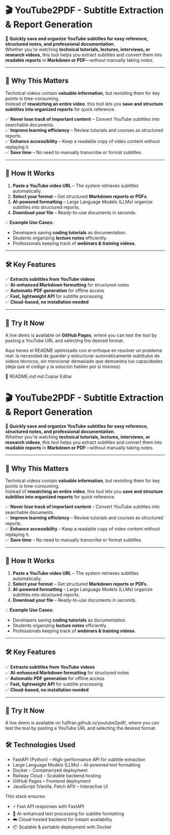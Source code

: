 # 🎬 YouTube2PDF - Subtitle Extraction & Report Generation  

🚀 **Quickly save and organize YouTube subtitles for easy reference, structured notes, and professional documentation.**  
Whether you're watching **technical tutorials, lectures, interviews, or research videos**, this tool helps you extract subtitles and convert them into **readable reports** in **Markdown or PDF**—without manually taking notes.  

---

## 🌟 Why This Matters  

Technical videos contain **valuable information**, but revisiting them for key points is time-consuming.  
Instead of **rewatching an entire video**, this tool lets you **save and structure subtitles into organized reports** for quick reference.  

✅ **Never lose track of important content** – Convert YouTube subtitles into searchable documents.  
✅ **Improve learning efficiency** – Review tutorials and courses as structured reports.  
✅ **Enhance accessibility** – Keep a readable copy of video content without replaying it.  
✅ **Save time** – No need to manually transcribe or format subtitles.  

---

## 🎯 How It Works  

1. **Paste a YouTube video URL** – The system retrieves subtitles automatically.  
2. **Select your format** – Get structured **Markdown reports or PDFs**.  
3. **AI-powered formatting** – Large Language Models (LLMs) organize subtitles into structured reports.  
4. **Download your file** – Ready-to-use documents in seconds.  

💡 **Example Use Cases:**  
- Developers saving **coding tutorials** as documentation.  
- Students organizing **lecture notes** efficiently.  
- Professionals keeping track of **webinars & training videos**.  

---

## 🛠️ Key Features  

✅ **Extracts subtitles from YouTube videos**  
✅ **AI-enhanced Markdown formatting** for structured notes  
✅ **Automatic PDF generation** for offline access  
✅ **Fast, lightweight API** for subtitle processing  
✅ **Cloud-based, no installation needed**  

---

## 📌 Try It Now  

A live demo is available on **GitHub Pages**, where you can test the tool by pasting a YouTube URL and selecting the desired format.  



Aquí tienes el README optimizado con el enfoque en resolver un problema real: la necesidad de guardar y estructurar automáticamente subtítulos de videos técnicos, sin mencionar demasiado que demuestra tus capacidades (deja que el código y la solución hablen por sí mismos).

📌 README.md
md
Copiar
Editar
# 🎬 YouTube2PDF - Subtitle Extraction & Report Generation  

🚀 **Quickly save and organize YouTube subtitles for easy reference, structured notes, and professional documentation.**  
Whether you're watching **technical tutorials, lectures, interviews, or research videos**, this tool helps you extract subtitles and convert them into **readable reports** in **Markdown or PDF**—without manually taking notes.  

---

## 🌟 Why This Matters  

Technical videos contain **valuable information**, but revisiting them for key points is time-consuming.  
Instead of **rewatching an entire video**, this tool lets you **save and structure subtitles into organized reports** for quick reference.  

✅ **Never lose track of important content** – Convert YouTube subtitles into searchable documents.  
✅ **Improve learning efficiency** – Review tutorials and courses as structured reports.  
✅ **Enhance accessibility** – Keep a readable copy of video content without replaying it.  
✅ **Save time** – No need to manually transcribe or format subtitles.  

---

## 🎯 How It Works  

1. **Paste a YouTube video URL** – The system retrieves subtitles automatically.  
2. **Select your format** – Get structured **Markdown reports or PDFs**.  
3. **AI-powered formatting** – Large Language Models (LLMs) organize subtitles into structured reports.  
4. **Download your file** – Ready-to-use documents in seconds.  

💡 **Example Use Cases:**  
- Developers saving **coding tutorials** as documentation.  
- Students organizing **lecture notes** efficiently.  
- Professionals keeping track of **webinars & training videos**.  

---

## 🛠️ Key Features  

✅ **Extracts subtitles from YouTube videos**  
✅ **AI-enhanced Markdown formatting** for structured notes  
✅ **Automatic PDF generation** for offline access  
✅ **Fast, lightweight API** for subtitle processing  
✅ **Cloud-based, no installation needed**  

---

## 📌 Try It Now  

A live demo is available on fullfran.github.io/youtube2pdf/, where you can test the tool by pasting a YouTube URL and selecting the desired format.  


## 🛠️ Technologies Used
- FastAPI (Python) – High-performance API for subtitle extraction
- Large Language Models (LLMs) – AI-powered text formatting
- Docker – Containerized deployment
- Railway Cloud – Scalable backend hosting
- GitHub Pages – Frontend deployment
- JavaScript (Vanilla, Fetch API) – Interactive UI

This stack ensures:

- ⚡ Fast API responses with FastAPI
- 🤖 AI-enhanced text processing for subtitle formatting
- ☁️ Cloud-hosted backend for instant availability
- 📦 Scalable & portable deployment with Docker
